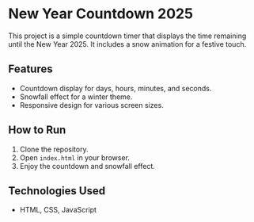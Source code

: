 # New Year Countdown 2025

This project is a simple countdown timer that displays the time remaining until the New Year 2025. It includes a snow animation for a festive touch.

## Features
- Countdown display for days, hours, minutes, and seconds.
- Snowfall effect for a winter theme.
- Responsive design for various screen sizes.

## How to Run
1. Clone the repository.
2. Open `index.html` in your browser.
3. Enjoy the countdown and snowfall effect.

## Technologies Used
- HTML, CSS, JavaScript
